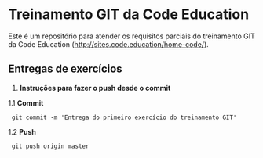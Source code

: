 Treinamento GIT da Code Education
=================

Este é um repositório para atender os requisitos parciais do treinamento GIT da Code Education (http://sites.code.education/home-code/).

Entregas de exercícios
-----

1. **Instruções para fazer o push desde o commit**

1.1 **Commit**

` git commit -m 'Entrega do primeiro exercício do treinamento GIT'`

1.2 **Push**

` git push origin master`